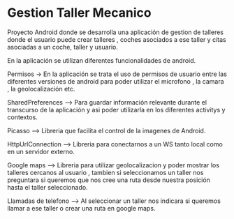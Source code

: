 # Gestion Taller Mecanico


Proyecto Android donde se desarrolla una aplicación de gestion de talleres donde el usuario puede crear talleres , coches asociados a ese taller y citas asociadas a un coche, taller y usuario.

En la aplicación se utilizan diferentes funcionalidades de android.

Permisos -> En la aplicación se trata el uso de permisos de usuario entre las diferentes versiones de android para poder utilizar el microfono , la camara , la geolocalización etc.

SharedPreferences --> Para guardar información relevante durante el transcurso de la aplicación y asi poder utilizarla en los diferentes activitys y contextos.

Picasso --> Libreria que facilita el control de la imagenes de Android.

HttpUrlConnection --> Libreria para conectarnos a un WS tanto local como en un servidor externo.

Google maps --> Libreria para utilizar geolocalizacion y poder mostrar los talleres cercanos al usuario , tambien si seleccionamos un taller nos preguntara si queremos que nos cree una ruta desde nuestra posición hasta el taller seleccionado.

Llamadas de telefono --> Al seleccionar un taller nos indicara si queremos llamar a ese taller o crear una ruta en google maps.




